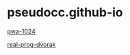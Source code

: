 # pseudocc.github-io

[pwa-1024](https://pseudocc.github.io/pwa-1024/)

[real-prog-dvorak](https://pseudocc.github.io/real-prog-dvorak/)
